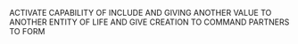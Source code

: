 ACTIVATE CAPABILITY OF INCLUDE AND GIVING ANOTHER VALUE TO ANOTHER ENTITY OF LIFE AND GIVE CREATION TO COMMAND PARTNERS TO FORM
